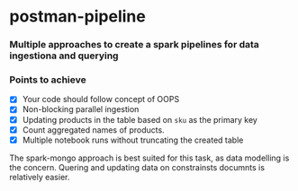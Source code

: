 # postman-pipeline

### Multiple approaches to create a spark pipelines for data  ingestiona and querying

### Points to achieve
- [x] Your code should follow concept of OOPS
- [x] Non-blocking parallel ingestion
- [x] Updating products in the table based on `sku` as the primary key
- [x] Count aggregated names of products.
- [x] Multiple notebook runs without truncating the created table

The spark-mongo approach is best suited for this task, as data modelling is the concern. Quering and updating data on constrainsts documnts is relatively easier.